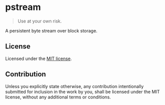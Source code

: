 # pstream

> Use at your own risk.

A persistent byte stream over block storage.

## License

Licensed under the [MIT license](LICENSE).

## Contribution

Unless you explicitly state otherwise, any contribution intentionally submitted
for inclusion in the work by you, shall be licensed under the MIT license,
without any additional terms or conditions.
